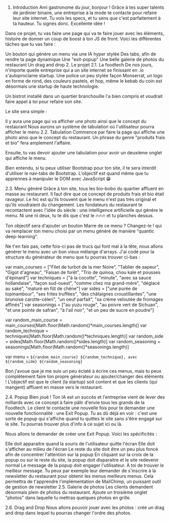 1. Introduction
Ami gastronome du jour, bonjour ! Grâce à tes super talents de jardinier binaire, une entreprise à la mode te contacte pour refaire leur site internet. Tu vois les specs, et tu sens que c'est parfaitement à ta hauteur. Tu signes donc. Excellente idée !

Dans ce projet, tu vas faire une page qui va te faire jouer avec les éléments, histoire de donner un coup de boost à ton JS de front. Voici les différentes tâches que tu vas faire :

Un bouton qui génère un menu via une IA hyper stylée
Des tabs, afin de rendre ta page dynamique
Une "exit-popup"
Une belle galerie de photos du restaurant
Un drag and drop
2. Le projet
2.1. La foodtech
De nos jours, n'importe quelle entreprise qui a un site internet se finissant en .io s'autoproclame startup. Une police un peu stylée façon Monserrat, un logo en forme de rond, des couleurs pastels, et hop, même le kebab du coin est désormais une startup de haute technologie.

Un bistrot installé dans un quartier branchouille l'a bien compris et voudrait faire appel à toi pour refaire son site.

Le site sera simple :

Il y aura une page qui va afficher une photo ainsi que le concept du restaurant
Nous aurons un système de tabulation où l'utilisateur pourra afficher le menu
2.2. Tabulation
Commence par faire la page qui affiche une photo ainsi que le concept du restaurant. Un phrase du genre "produits frais et bio" fera amplement l'affaire.

Ensuite, tu vas devoir ajouter une tabulation pour avoir un deuxième onglet qui affiche le menu.

Bien entendu, si tu peux utiliser Bootstrap pour ton site, il te sera interdit d'utiliser le nav-tabs de Bootstrap. L'objectif est quand même que tu apprennes à manipuler le DOM avec JavaScript 😁

2.3. Menu généré
Grâce à ton site, tous les bio-bobo du quartier affluent en masse au restaurant. Il faut dire que ce concept de produits frais et bio était ravageur. Le hic est qu'ils trouvent que le menu n'est pas très original et qu'ils voudraient du changement. Les fondateurs du restaurant te recontactent avec l'idée du siècle : une intelligence artificielle qui génère le menu. Ni une ni deux, tu te dis que c'est le 🔥🔥🔥 et tu planches dessus.

Ton objectif sera d'ajouter un bouton Marre de ce menu ? Changez-le ! qui va remplacer ton menu choisi par un menu généré de manière "quantic deep-learning".

Ne t'en fais pas, cette fois-ci pas de trucs qui font mal à la tête, nous allons générer le menu avec un bon vieux mélange d'arrays. J'ai codé pour la structure du générateur de menu que tu pourras trouver ci-bas :

var main_courses = ["Filet de turbot de la mer Noire", "Tablier de sapeur", "Gigot d'agneau", "Faisan de forêt", "Trio de quinoa, chou kale et pousses d'épinard"]
var techniques = ["à la cocotte", "minute", "avec sa sauce hollandaise", "façon sud-ouest", "comme chez ma grand-mère", "déglacé au saké", "maturé en fût de chêne"]
var sides = ["une purée de topinambour", "ses frites truffées", "des châtaignes croustillantes", "une brunoise carotte-cèleri", "un oeuf parfait", "sa crème veloutée de fromages affinés"]
var seasonings = ["au yuzu rouge", "au poivre vert de Sichuan", "et une pointe de safran", "à l'ail noir", "et un peu de sucre en poudre"]

var random_main_course = main_courses[Math.floor(Math.random()*main_courses.length)]
var random_technique = techniques[Math.floor(Math.random()*techniques.length)]
var random_side = sides[Math.floor(Math.random()*sides.length)]
var random_seasoning = seasonings[Math.floor(Math.random()*seasonings.length)]

var menu = `${random_main_course} ${random_technique}, avec ${random_side} ${random_seasoning}`


Bon j'avoue que je me suis un peu éclaté à écrire ces menus, mais tu peux complètement faire ton propre générateur ou ajouter/changer des éléments ! L'objectif est que le client (la startup) soit content et que les clients (qui mangent) affluent en masse vers le restaurant.

2.4. Popup
Bien joué ! Ton IA est un succès et l'entreprise vient de lever des milliards avec ce concept à faire pâlir d'envie tous les grands de la Foodtech. Le client te contacte une nouvelle fois pour te demander une nouvelle fonctionnalité : une Exit Popup. Tu as dû déjà en voir : c'est une sorte de popup qui s'affiche quand tu quittes le site sans s'être engagé sur le site. Tu pourras trouver plus d'info à ce sujet ici ou là.

Nous allons te demander de créer une Exit Popup. Voici les spécificités :

Elle doit apparaitre quand la souris de l'utilisateur quitte l'écran
Elle doit s'afficher au milieu de l'écran
Le reste du site doit être un peu plus foncé afin de concentrer l'attention sur la popup
En cliquant sur la croix de la popup ou sur le reste du site, la popup doit disparaitre et le site redevenir normal
Le message de la popup doit engager l'utilisateur. À toi de trouver le meilleur message. Tu peux par exemple leur demander de s'inscrire à la newsletter du restaurant pour obtenir les menus meilleurs menus. Cela permettra de t'apprendre l'implémentation de MailChimp, un puissant outil de gestion de newsletter
2.5. Galerie de photos
Les clients demandent désormais plein de photos du restaurant. Ajoute un troisième onglet "photos" dans laquelle tu mettras quelques photos en grille.

2.6. Drag and Drop
Nous allons pouvoir jouer avec les photos : créé un drag and drop dans lequel tu pourras changer l'ordre des photos.
